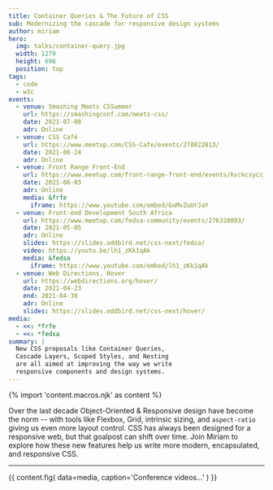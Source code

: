 ```yaml
---
title: Container Queries & The Future of CSS
sub: Modernizing the cascade for responsive design systems
author: miriam
hero:
  img: talks/container-query.jpg
  width: 1279
  height: 696
  position: top
tags:
  - code
  - w3c
events:
  - venue: Smashing Meets CSSummer
    url: https://smashingconf.com/meets-css/
    date: 2021-07-08
    adr: Online
  - venue: CSS Café
    url: https://www.meetup.com/CSS-Cafe/events/278822813/
    date: 2021-06-24
    adr: Online
  - venue: Front Range Front-End
    url: https://www.meetup.com/front-range-front-end/events/kvckcsyccjbfb/
    date: 2021-06-03
    adr: Online
    media: &frfe
      iframe: https://www.youtube.com/embed/GuMvZuUrJaY
  - venue: Front-end Development South Africa
    url: https://www.meetup.com/fedsa-community/events/276328093/
    date: 2021-05-05
    adr: Online
    slides: https://slides.oddbird.net/css-next/fedsa/
    video: https://youtu.be/lh1_zKk1qAk
    media: &fedsa
      iframe: https://www.youtube.com/embed/lh1_zKk1qAk
  - venue: Web Directions, Hover
    url: https://webdirections.org/hover/
    date: 2021-04-23
    end: 2021-04-30
    adr: Online
    slides: https://slides.oddbird.net/css-next/hover/
media:
  - <<: *frfe
  - <<: *fedsa
summary: |
  New CSS proposals like Container Queries,
  Cascade Layers, Scoped Styles, and Nesting
  are all aimed at improving the way we write
  responsive components and design systems.
---
```


{% import 'content.macros.njk' as content %}

Over the last decade
Object-Oriented & Responsive design
have become the norm --
with tools like Flexbox, Grid,
intrinsic sizing, and `aspect-ratio`
giving us even more layout control.
CSS has always been designed for a responsive web,
but that goalpost can shift over time.
Join Miriam to explore how these new features
help us write more modern, encapsulated,
and responsive CSS.

------

{{ content.fig(
  data=media,
  caption='Conference videos...'
) }}
